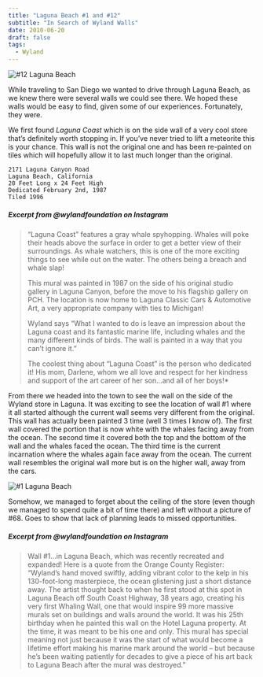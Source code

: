 ```yaml
---
title: "Laguna Beach #1 and #12"
subtitle: "In Search of Wyland Walls"
date: 2010-06-20
draft: false
tags:
  - Wyland
---
```


![#12 Laguna Beach](../images/12-lagunabeach.jpeg)

While traveling to San Diego we wanted to drive through Laguna Beach, as we knew there were several walls we could see there. We hoped these walls would be easy to find, given some of our experiences. Fortunately, they were.

We first found _Laguna Coast_ which is on the side wall of a very cool store that’s definitely worth stopping in. If you’ve never tried to lift a meteorite this is your chance. This wall is not the original one and has been re-painted on tiles which will hopefully allow it to last much longer than the original.

```
2171 Laguna Canyon Road  
Laguna Beach, California  
20 Feet Long x 24 Feet High  
Dedicated February 2nd, 1987  
Tiled 1996
```

##### Excerpt from @wylandfoundation on Instagram

>“Laguna Coast” features a gray whale spyhopping. Whales will poke their heads above the surface in order to get a better view of their surroundings. As whale watchers, this is one of the more exciting things to see while out on the water. The others being a breach and whale slap!  
>
>This mural was painted in 1987 on the side of his original studio gallery in Laguna Canyon, before the move to his flagship gallery on PCH. The location is now home to Laguna Classic Cars & Automotive Art, a very appropriate company with ties to Michigan!  
>
>Wyland says “What I wanted to do is leave an impression about the Laguna coast and its fantastic marine life, including whales and the many different kinds of birds. The wall is painted in a way that you can’t ignore it.”  
>
>The coolest thing about “Laguna Coast” is the person who dedicated it! His mom, Darlene, whom we all love and respect for her kindness and support of the art career of her son…and all of her boys!*

From there we headed into the town to see the wall on the side of the Wyland store in Laguna. It was exciting to see the location of wall #1 where it all started although the current wall seems very different from the original. This wall has actually been painted 3 time (well 3 times I know of). The first wall covered the portion that is now white with the whales facing away from the ocean. The second time it covered both the top and the bottom of the wall and the whales faced the ocean. The third time is the current incarnation where the whales again face away from the ocean. The current wall resembles the original wall more but is on the higher wall, away from the cars.

![#1 Laguna Beach](../images/01-lagunabeach.jpeg)

Somehow, we managed to forget about the ceiling of the store (even though we managed to spend quite a bit of time there) and left without a picture of #68. Goes to show that lack of planning leads to missed opportunities.

##### Excerpt from @wylandfoundation on Instagram

>Wall #1…in Laguna Beach, which was recently recreated and expanded! Here is a quote from the Orange County Register: “Wyland’s hand moved swiftly, adding vibrant color to the kelp in his 130-foot-long masterpiece, the ocean glistening just a short distance away. The artist thought back to when he first stood at this spot in Laguna Beach off South Coast Highway, 38 years ago, creating his very first Whaling Wall, one that would inspire 99 more massive murals set on buildings and walls around the world. It was his 25th birthday when he painted this wall on the Hotel Laguna property. At the time, it was meant to be his one and only. This mural has special meaning not just because it was the start of what would become a lifetime effort making his marine mark around the world – but because he’s been waiting patiently for decades to give a piece of his art back to Laguna Beach after the mural was destroyed.”
